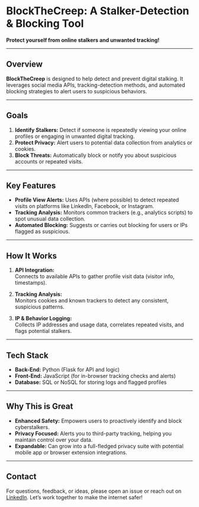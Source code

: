 # BlockTheCreep: A Stalker-Detection & Blocking Tool

**Protect yourself from online stalkers and unwanted tracking!**

---

## Overview
**BlockTheCreep** is designed to help detect and prevent digital stalking. It leverages social media APIs, tracking-detection methods, and automated blocking strategies to alert users to suspicious behaviors.

---

## Goals
1. **Identify Stalkers:** Detect if someone is repeatedly viewing your online profiles or engaging in unwanted digital tracking.  
2. **Protect Privacy:** Alert users to potential data collection from analytics or cookies.  
3. **Block Threats:** Automatically block or notify you about suspicious accounts or repeated visits.

---

## Key Features
- **Profile View Alerts:** Uses APIs (where possible) to detect repeated visits on platforms like LinkedIn, Facebook, or Instagram.  
- **Tracking Analysis:** Monitors common trackers (e.g., analytics scripts) to spot unusual data collection.  
- **Automated Blocking:** Suggests or carries out blocking for users or IPs flagged as suspicious.  

---

## How It Works
1. **API Integration:**  
   Connects to available APIs to gather profile visit data (visitor info, timestamps).

2. **Tracking Analysis:**  
   Monitors cookies and known trackers to detect any consistent, suspicious patterns.

3. **IP & Behavior Logging:**  
   Collects IP addresses and usage data, correlates repeated visits, and flags potential stalkers.

---

## Tech Stack
- **Back-End:** Python (Flask for API and logic)  
- **Front-End:** JavaScript (for in-browser tracking checks and alerts)  
- **Database:** SQL or NoSQL for storing logs and flagged profiles  

---

## Why This is Great
- **Enhanced Safety:** Empowers users to proactively identify and block cyberstalkers.  
- **Privacy Focused:** Alerts you to third-party tracking, helping you maintain control over your data.  
- **Expandable:** Can grow into a full-fledged privacy suite with potential mobile app or browser extension integrations.


---

## Contact
For questions, feedback, or ideas, please open an issue or reach out on [LinkedIn](#). Let’s work together to make the internet safer!

